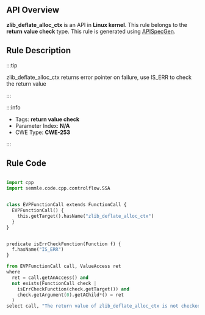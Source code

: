---
---


## API Overview
**zlib_deflate_alloc_ctx** is an API in **Linux kernel**. This rule belongs to the **return value check** type. This rule is generated using [APISpecGen](../../tools/APISpecGen).
## Rule Description

:::tip

zlib_deflate_alloc_ctx returns error pointer on failure, use IS_ERR to check the return value

:::

:::info

- Tags: **return value check**
- Parameter Index: **N/A**
- CWE Type: **CWE-253**

:::

## Rule Code
```python

import cpp
import semmle.code.cpp.controlflow.SSA


class EVPFunctionCall extends FunctionCall {
  EVPFunctionCall() {
    this.getTarget().hasName("zlib_deflate_alloc_ctx")
  }
}


predicate isErrCheckFunction(Function f) {
  f.hasName("IS_ERR") 
}

from EVPFunctionCall call, ValueAccess ret
where
  ret = call.getAnAccess() and
  not exists(FunctionCall check |
    isErrCheckFunction(check.getTarget()) and
    check.getArgument(0).getAChild*() = ret
  )
select call, "The return value of zlib_deflate_alloc_ctx is not checked with IS_ERR."
    
```